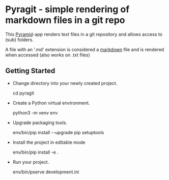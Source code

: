 Pyragit - simple rendering of markdown files in a git repo
==========================================================

This [Pyramid](https://trypyramid.com)-app renders text files in a git repository and allows access to (sub) folders.

A file with an '.md' extension is considered a [markdown](https://daringfireball.net/projects/markdown/) file and is rendered when accessed (also works on .txt files)


Getting Started
---------------

- Change directory into your newly created project.

    cd pyragit

- Create a Python virtual environment.

    python3 -m venv env

- Upgrade packaging tools.

    env/bin/pip install --upgrade pip setuptools

- Install the project in editable mode

    env/bin/pip install -e .

- Run your project.

    env/bin/pserve development.ini
